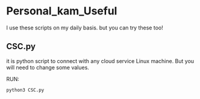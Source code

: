 # Personal_kam_Useful
I use these scripts on my daily basis. but you can try these too!

## CSC.py
it is python script to connect with any cloud service Linux machine. But you will need to change some values. 

RUN:
```
python3 CSC.py
```
